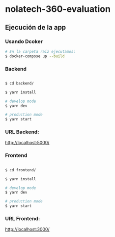 # nolatech-360-evaluation

## Ejecución de la app

### Usando Dcoker
```bash
# En la carpeta raiz ejecutamos:
$ docker-compose up --build
```

### Backend
```bash

$ cd backend/

$ yarn install

# develop mode
$ yarn dev

# production mode
$ yarn start
```

### URL Backend:
[http://localhost:5000/](http://localhost:5000/)

### Frontend
```bash

$ cd frontend/

$ yarn install

# develop mode
$ yarn dev

# production mode
$ yarn start
```

### URL Frontend:
[http://localhost:3000/](http://localhost:3000/)